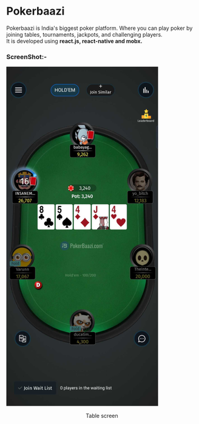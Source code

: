 # Pokerbaazi

Pokerbaazi is India's biggest poker platform. Where you can play poker by joining tables, tournaments, jackpots, and challenging players.
<br />
It is developed using <b>react.js, react-native and mobx.</b>

### ScreenShot:-

<img src="table.jpg" width="400">
<p align="center">Table screen</p>
<br />
